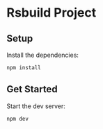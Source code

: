 # Rsbuild Project

## Setup

Install the dependencies:

```bash
npm install
```

## Get Started

Start the dev server:

```bash
npm dev
```